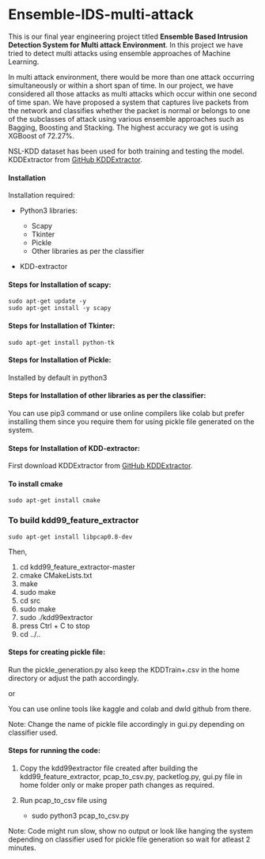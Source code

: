 # Ensemble-IDS-multi-attack
This is our final year engineering project titled **Ensemble Based Intrusion Detection System for Multi attack Environment**. In this project we have tried to detect multi attacks using ensemble approaches of Machine Learning.

In multi attack environment, there would be more than one attack occurring simultaneously or within a short span of time. In our project, we have considered all those attacks as multi attacks which occur within one second of time span. We have proposed a system that captures live packets from the network and classifies whether the packet is normal or belongs to one of the subclasses of attack using various ensemble approaches such as Bagging, Boosting and Stacking. The highest accuracy we got is using XGBoost of 72.27%.

NSL-KDD dataset has been used for both training and testing the model. KDDExtractor from [GitHub KDDExtractor](https://github.com/AI-IDS/kdd99_feature_extractor).


#### Installation ####

Installation required:

* Python3 libraries:
	- Scapy 
	- Tkinter
	- Pickle
	- Other libraries as per the classifier

* KDD-extractor


#### Steps for Installation of scapy: ####
	sudo apt-get update -y
	sudo apt-get install -y scapy


#### Steps for Installation of Tkinter: ####
	sudo apt-get install python-tk


#### Steps for Installation of Pickle: ####
Installed by default in python3


#### Steps for Installation of other libraries as per the classifier: ####
You can use pip3 command or use online compilers like colab but prefer installing them since you require them for using pickle file generated on the system.


#### Steps for Installation of KDD-extractor: ####
First download KDDExtractor from [GitHub KDDExtractor](https://github.com/AI-IDS/kdd99_feature_extractor).


#### To install cmake ####
	sudo apt-get install cmake


###	To build kdd99_feature_extractor ###
	sudo apt-get install libpcap0.8-dev
Then,
1. cd kdd99_feature_extractor-master
2. cmake CMakeLists.txt 
3. make
4. sudo make
5. cd src
6. sudo make
7. sudo ./kdd99extractor 
8. press Ctrl + C to stop
9. cd ../..


#### Steps for creating pickle file: ####
Run the pickle_generation.py also keep the KDDTrain+.csv in the home directory or adjust the path accordingly.

or

You can use online tools like kaggle and colab and dwld github from there.

Note: Change the name of pickle file accordingly in gui.py depending on classifier used.

 
#### Steps for running the code: ####
1. Copy the kdd99extractor file created after building the kdd99_feature_extractor, pcap_to_csv.py, packetlog.py, gui.py file in home folder only or make proper path changes as required.

2. Run pcap_to_csv file using 
	- sudo python3 pcap_to_csv.py

Note: Code might run slow, show no output or look like hanging the system depending on classifier used for pickle file generation so wait for atleast 2 minutes.
